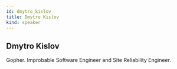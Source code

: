 ```yaml
---
id: dmytro_kislov
title: Dmytro Kislov
kind: speaker
---
```


## Dmytro Kislov

Gopher. Improbable Software Engineer and Site Reliability Engineer.
